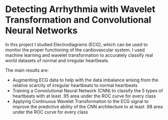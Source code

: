 # Detecting Arrhythmia with Wavelet Transformation and Convolutional Neural Networks

In this project I studied Electrodiagrams (ECG), which can be used to monitor the proper functioning of the cardiovascular system.
I used machine learning and wavelet transformation to accurately classify real world datasets of normal and irregular heartbeats.

The main results are:
- Augmenting ECG data to help with the data imbalance arising from the relative scarcity of irregular heartbeats to normal heartbeats
- Training a Convolutional Neural Network (CNN) to classify the 5 types of heartbeats with at least .95 area under the ROC curve for every class
- Applying Continuous Wavelet Transformation to the ECG signal to improve the predictive ability of the CNN architecture to at least .98 area under the ROC curve for every class
